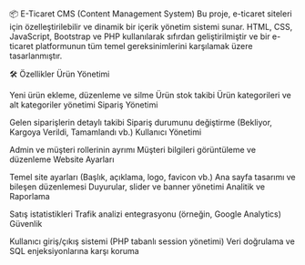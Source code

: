📦 E-Ticaret CMS (Content Management System)
Bu proje, e-ticaret siteleri için özelleştirilebilir ve dinamik bir içerik yönetim sistemi sunar. HTML, CSS, JavaScript, Bootstrap ve PHP kullanılarak sıfırdan geliştirilmiştir ve bir e-ticaret platformunun tüm temel gereksinimlerini karşılamak üzere tasarlanmıştır.

🛠️ Özellikler
Ürün Yönetimi

Yeni ürün ekleme, düzenleme ve silme
Ürün stok takibi
Ürün kategorileri ve alt kategoriler yönetimi
Sipariş Yönetimi

Gelen siparişlerin detaylı takibi
Sipariş durumunu değiştirme (Bekliyor, Kargoya Verildi, Tamamlandı vb.)
Kullanıcı Yönetimi

Admin ve müşteri rollerinin ayrımı
Müşteri bilgileri görüntüleme ve düzenleme
Website Ayarları

Temel site ayarları (Başlık, açıklama, logo, favicon vb.)
Ana sayfa tasarımı ve bileşen düzenlemesi
Duyurular, slider ve banner yönetimi
Analitik ve Raporlama

Satış istatistikleri
Trafik analizi entegrasyonu (örneğin, Google Analytics)
Güvenlik

Kullanıcı giriş/çıkış sistemi (PHP tabanlı session yönetimi)
Veri doğrulama ve SQL enjeksiyonlarına karşı koruma
